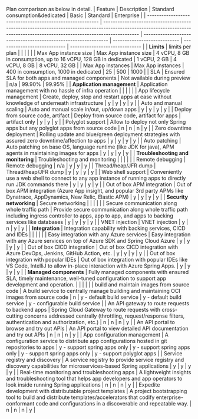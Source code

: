 Plan comparison as below in detail.
| Feature                                                   | Description                                                                                                                                                                 | Standard consumption&dedicated                                  | Basic                        | Standard                     | Enterprise                     |
| --------------------------------------------------------- | --------------------------------------------------------------------------------------------------------------------------------------------------------------------------- | --------------------------------------------------------------- | ---------------------------- | ---------------------------- | ------------------------------ |
| **Limits**                                                    | limits per plan                                                                                                                                                             |                                                                 |                              |                              |                                |
| Max App instance size                                     | Max App instance size                                                                                                                                                       | 4 vCPU, 8 GB in consumption, up to 16 vCPU, 128 GB in dedicated | 1 vCPU, 2 GB                 | 4 vCPU, 8 GB                 | 8 vCPU, 32 GB                  |
| Max App instances                                         | Max App instances                                                                                                                                                           | 400 in consumption, 1000 in dedicated                           | 25                           | 500                          | 1000                           |
| SLA                                                       | Ensured SLA for both apps and managed components                                                                                                                            | Not available during preview                                    | n/a                          | 99.90%                       | 99.95%                         |
| **Application management**                                    | Application management with no hassle of infra operation                                                                                                                    |                                                                 |                              |                              |                                |
| App lifecycle management                                  | Create, deploy, stop and restart apps at ease without knowledge of underneath infrastructure                                                                                | y                                                               | y                            | y                            | y                              |
| Auto and manual scaling                                   | Auto and manual scale in/out, up/down apps                                                                                                                                  | y                                                               | y                            | y                            | y                              |
| Deploy from source code, artifact                         | Deploy from source code, artifact for apps                                                                                                                                  | artifact only                                                   | y                            | y                            | y                              |
| Polyglot support                                          | Allow to deploy not only Spring apps but any polyglot apps from source code                                                                                                 | n                                                               | n                            | n                            | y                              |
| Zero downtime deployment                                  | Rolling update and blue/green deployment strategies with assured zero downtime/affection to apps                                                                            | y                                                               | y                            | y                            | y                              |
| Auto patching                                             | Auto patching on base OS, language runtime (like JDK for java), APM agents in maintaining images for apps                                                                   | y                                                               | y                            | y                            | y                              |
| **Troubleshooting and monitoring**                            | Troubleshooting and monitoring                                                                                                                                              |                                                                 |                              |                              |                                |
| Remote debugging                                          | Remote debugging                                                                                                                                                            | n/a                                                             | y                            | y                            | y                              |
| Thread/heap/JFR dump                                      | Thread/heap/JFR dump                                                                                                                                                        | y                                                               | y                            | y                            | y                              |
| Web shell support                                         | Conveniently use a web shell to connect to any app instance of running apps to directly run JDK commands there                                                              | y                                                               | y                            | y                            | y                              |
| Out of box APM integration                                | Out of box APM integration (Azure App insight, and popular 3rd party APMs like Dynatrace, AppDynamics, New Relic, Elastic APM)                                              | y                                                               | y                            | y                            | y                              |
| **Security networking**                                       | Secure networking                                                                                                                                                           |                                                                 |                              |                              |                                |
| Secure communication along whole traffic path             | Provide secure communication along whole traffic path including ingress controller to apps, app to app, and apps to backing services like databases                         | y                                                               | y                            | y                            | y                              |
| VNET injection                                            | VNET injection                                                                                                                                                              | y                                                               | n                            | y                            | y                              |
| **Integration**                                               | Integration capability with backing services, CICD and IDEs                                                                                                                 |                                                                 |                              |                              |                                |
| Easy integration with any Azure services                  | Easy integration with any Azure services on top of Azure SDK and Spring Cloud Azure                                                                                         | y                                                               | y                            | y                            | y                              |
| Out of box CICD integration                               | Out of box CICD integration with Azure DevOps, Jenkins, GitHub Action, etc.                                                                                                 | y                                                               | y                            | y                            | y                              |
| Out of box integration with popular IDEs                  | Out of box integration with popular IDEs like VS Code, IntelliJ to allow in-place interaction with Azure Spring Apps.                                                       | y                                                               | y                            | y                            | y                              |
| **Managed components**                                        | Fully managed components with ensured SLA, timely maintenance, well-tuned configuration to support app development and operation.                                           |                                                                 |                              |                              |                                |
| build and maintain images from source code                | A build service to centrally manage building and maintaining OCI images from source code                                                                                    | n                                                               | y - default build service    | y - default build service    | y - configurable build service |
| An API gateway to route requests to backend apps          | Spring Cloud Gateway to route requests with cross-cutting concerns addressed centrally (throttling, request/response filters, authentication and authorization, etc.)       | n                                                               | n                            | n                            | y                              |
| An API portal to browse and try out APIs                  | An API portal to view detailed API documentation and try out APIs                                                                                                           | n                                                               | n                            | n                            | y                              |
| App configuration management                              | A configuration service to distribute app configurations hosted in git repositories to apps                                                                                 | y - support spring apps only                                    | y - support spring apps only | y - support spring apps only | y - support polyglot apps      |
| Service registry and discovery                            | A service registry to provide service registry and discovery capabilities for microservices-based Spring applications                                                       | y                                                               | y                            | y                            | y                              |
| Real-time monitoring and troubleshooting apps             | A lightweight insights and troubleshooting tool that helps app developers and app operators to look inside running Spring applications                                      | n                                                               | n                            | n                            | y                              |
| Expedite development with distributable project templates | A project bootstrapping tool to build and distribute templates/accelerators that codify enterprise-conformant code and configurations in a discoverable and repeatable way. | n                                                               | n                            | n                            | y                              |
